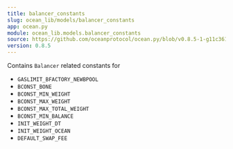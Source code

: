 ```yaml
---
title: balancer_constants
slug: ocean_lib/models/balancer_constants
app: ocean.py
module: ocean_lib.models.balancer_constants
source: https://github.com/oceanprotocol/ocean.py/blob/v0.8.5-1-g11c361d/ocean_lib/models/balancer_constants.py
version: 0.8.5
---
```

Contains `Balancer` related constants for
- `GASLIMIT_BFACTORY_NEWBPOOL`
- `BCONST_BONE`
- `BCONST_MIN_WEIGHT`
- `BCONST_MAX_WEIGHT`
- `BCONST_MAX_TOTAL_WEIGHT`
- `BCONST_MIN_BALANCE`
- `INIT_WEIGHT_DT`
- `INIT_WEIGHT_OCEAN`
- `DEFAULT_SWAP_FEE`

